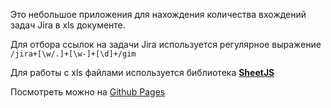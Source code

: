 Это небольшое приложения для нахождения количества вхождений задач Jira в xls документе.

Для отбора ссылок на задачи Jira используется регулярное выражение `/jira+[\w/.]+[\w-]+[\d]+/gim`

Для работы с xls файлами используется библиотека [**SheetJS**](https://github.com/SheetJS/sheetjs/blob/master/README.md)

Посмотреть можно на [Github Pages](https://akamyshan.github.io/parse-excel-v1/)
